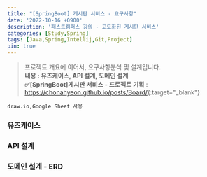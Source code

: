 ```yaml
---
title: "[SpringBoot] 게시판 서비스 - 요구사항"
date: '2022-10-16 +0900'
description: '패스트캠퍼스 강의 - 고도화된 게시판 서비스'
categories: [Study,Spring]
tags: [Java,Spring,Intellij,Git,Project]
pin: true
---
```


> 프로젝트 개요에 이어서, 요구사항분석 및 설계입니다.          
> **내용 : 유즈케이스, API 설계, 도메인 설계**              
> **✅[SpringBoot]게시판 서비스 - 프로젝트 기획** : <https://chonahyeon.github.io/posts/Board/>{:target="_blank"} 

`draw.io,Google Sheet 사용`
### **유즈케이스**

### **API 설계**
### **도메인 설계 - ERD**

